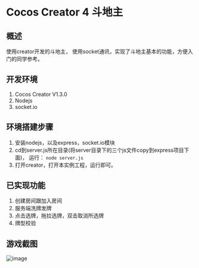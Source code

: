 # Cocos Creator 4 斗地主

## 概述
使用creator开发的斗地主， 使用socket通讯，实现了斗地主基本的功能，方便入门的同学参考。

## 开发环境
1. Cocos Creator V1.3.0
2. Nodejs
3. socket.io

## 环境搭建步骤
1. 安装nodejs，以及express，socket.io模块
2. cd到server.js所在目录(将server目录下的三个js文件copy到express项目下面)， 运行： `node server.js`
3. 打开creator，打开本实例工程，运行即可。

## 已实现功能
1. 创建房间跟加入房间
2. 服务端洗牌发牌
3. 点击选牌，拖拉选牌，双击取消所选牌
4. 牌型校验

## 游戏截图
 ![image](https://github.com/cocos-doudizhu/show.png)